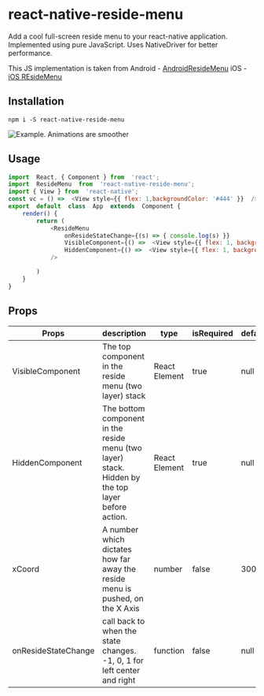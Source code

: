 # react-native-reside-menu

Add a cool full-screen reside menu to your react-native application. 
Implemented using pure JavaScript. Uses NativeDriver for better performance.

This JS implementation is taken from 
Android - [AndroidResideMenu](https://github.com/SpecialCyCi/AndroidResideMenu)
iOS - [iOS REsideMenu](https://github.com/romaonthego/RESideMenu)

## Installation
`npm i -S react-native-reside-menu`

![Example. Animations are smoother](https://media.giphy.com/media/6C4y5yExaTzRQev6uF/giphy.gif)


## Usage
```js
import  React, { Component } from  'react';
import  ResideMenu  from  'react-native-reside-menu';
import { View } from  'react-native';
const vc = () =>  <View style={{ flex: 1,backgroundColor: '#444' }}  />
export  default  class  App  extends  Component {
	render() {
		return (
			<ResideMenu
				onResideStateChange={(s) => { console.log(s) }}
				VisibleComponent={() =>  <View style={{ flex: 1, backgroundColor: '#eee' }}  />} 								 
				HiddenComponent={() =>  <View style={{ flex: 1, backgroundColor: '#eee' }}  />}
			/>

		)
	}
}
```


## Props
| Props | description| type |isRequired  |defaultValue |
|--|--|--|--|--|
| VisibleComponent | The top component in the reside menu (two layer) stack |  React Element | true | null  |
| HiddenComponent | The bottom component in the reside menu (two layer) stack. Hidden by the top layer before action.  | React Element | true | null  |
| xCoord | A number which dictates how far away the reside menu is pushed, on the X Axis | number | false | 300 dp |
| onResideStateChange | call back to when the state changes. -1, 0, 1 for left center and right | function | false | null |
